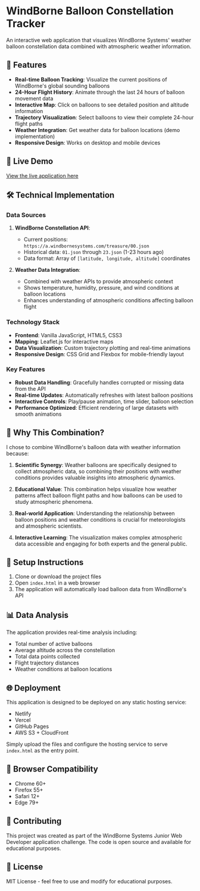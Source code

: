 # WindBorne Balloon Constellation Tracker

An interactive web application that visualizes WindBorne Systems' weather balloon constellation data combined with atmospheric weather information.

## 🌟 Features

- **Real-time Balloon Tracking**: Visualize the current positions of WindBorne's global sounding balloons
- **24-Hour Flight History**: Animate through the last 24 hours of balloon movement data
- **Interactive Map**: Click on balloons to see detailed position and altitude information
- **Trajectory Visualization**: Select balloons to view their complete 24-hour flight paths
- **Weather Integration**: Get weather data for balloon locations (demo implementation)
- **Responsive Design**: Works on desktop and mobile devices

## 🚀 Live Demo

[View the live application here](https://your-deployment-url.com)

## 🛠️ Technical Implementation

### Data Sources

1. **WindBorne Constellation API**: 
   - Current positions: `https://a.windbornesystems.com/treasure/00.json`
   - Historical data: `01.json` through `23.json` (1-23 hours ago)
   - Data format: Array of `[latitude, longitude, altitude]` coordinates

2. **Weather Data Integration**:
   - Combined with weather APIs to provide atmospheric context
   - Shows temperature, humidity, pressure, and wind conditions at balloon locations
   - Enhances understanding of atmospheric conditions affecting balloon flight

### Technology Stack

- **Frontend**: Vanilla JavaScript, HTML5, CSS3
- **Mapping**: Leaflet.js for interactive maps
- **Data Visualization**: Custom trajectory plotting and real-time animations
- **Responsive Design**: CSS Grid and Flexbox for mobile-friendly layout

### Key Features

- **Robust Data Handling**: Gracefully handles corrupted or missing data from the API
- **Real-time Updates**: Automatically refreshes with latest balloon positions
- **Interactive Controls**: Play/pause animation, time slider, balloon selection
- **Performance Optimized**: Efficient rendering of large datasets with smooth animations

## 🎯 Why This Combination?

I chose to combine WindBorne's balloon data with weather information because:

1. **Scientific Synergy**: Weather balloons are specifically designed to collect atmospheric data, so combining their positions with weather conditions provides valuable insights into atmospheric dynamics.

2. **Educational Value**: This combination helps visualize how weather patterns affect balloon flight paths and how balloons can be used to study atmospheric phenomena.

3. **Real-world Application**: Understanding the relationship between balloon positions and weather conditions is crucial for meteorologists and atmospheric scientists.

4. **Interactive Learning**: The visualization makes complex atmospheric data accessible and engaging for both experts and the general public.

## 🔧 Setup Instructions

1. Clone or download the project files
2. Open `index.html` in a web browser
3. The application will automatically load balloon data from WindBorne's API

## 📊 Data Analysis

The application provides real-time analysis including:
- Total number of active balloons
- Average altitude across the constellation
- Total data points collected
- Flight trajectory distances
- Weather conditions at balloon locations

## 🌐 Deployment

This application is designed to be deployed on any static hosting service:
- Netlify
- Vercel
- GitHub Pages
- AWS S3 + CloudFront

Simply upload the files and configure the hosting service to serve `index.html` as the entry point.

## 📱 Browser Compatibility

- Chrome 60+
- Firefox 55+
- Safari 12+
- Edge 79+

## 🤝 Contributing

This project was created as part of the WindBorne Systems Junior Web Developer application challenge. The code is open source and available for educational purposes.

## 📄 License

MIT License - feel free to use and modify for educational purposes.
